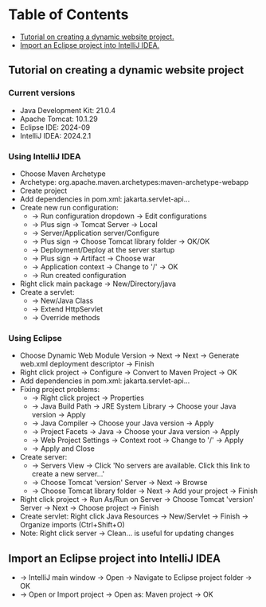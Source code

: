 <div>
    <h1>Table of Contents</h1>
    <ul>
        <li><a href="#tutorial-on-creating-a-dynamic-website-project">Tutorial on creating a dynamic website project.</a></li>
        <li><a href="import-an-eclipse-project-into-intellij-idea">Import an Eclipse project into IntelliJ IDEA.</a></li>
    </ul>
</div>

## Tutorial on creating a dynamic website project

<div>
    <div>
        <h3>Current versions</h3>
        <ul>
            <li>Java Development Kit: 21.0.4</li>
            <li>Apache Tomcat: 10.1.29</li>
            <li>Eclipse IDE: 2024-09</li>
            <li>IntelliJ IDEA: 2024.2.1</li>
        </ul>
    </div>
    <div>
        <h3>Using IntelliJ IDEA</h3>
        <ul>
            <li>Choose Maven Archetype</li>
            <li>Archetype: org.apache.maven.archetypes:maven-archetype-webapp</li>
            <li>Create project</li>
            <li>Add dependencies in pom.xml: jakarta.servlet-api...</li>
            <li>
                Create new run configuration:
                <ul>
                    <li>-> Run configuration dropdown -> Edit configurations</li>
                    <li>-> Plus sign -> Tomcat Server -> Local</li>
                    <li>-> Server/Application server/Configure</li>
                    <li>-> Plus sign -> Choose Tomcat library folder -> OK/OK</li>
                    <li>-> Deployment/Deploy at the server startup</li>
                    <li>-> Plus sign -> Artifact -> Choose war</li>
                    <li>-> Application context -> Change to '/' -> OK</li>
                    <li>-> Run created configuration</li>
                </ul>
            </li>
            <li>Right click main package -> New/Directory/java</li>
            <li>
                Create a servlet:
                <ul>
                    <li>-> New/Java Class</li>
                    <li>-> Extend HttpServlet</li>
                    <li>-> Override methods</li>
                </ul>
            </li>
        </ul>
    </div>
    <div>
        <h3>Using Eclipse</h3>
        <ul>
            <li>Choose Dynamic Web Module Version -> Next -> Next -> Generate web.xml deployment descriptor -> Finish</li>
            <li>Right click project -> Configure -> Convert to Maven Project -> OK</li>
            <li>Add dependencies in pom.xml: jakarta.servlet-api...</li>
            <li>
                Fixing project problems:
                <ul>
                    <li>-> Right click project -> Properties</li>
                    <li>-> Java Build Path -> JRE System Library -> Choose your Java version -> Apply</li>
                    <li>-> Java Compiler -> Choose your Java version -> Apply</li>
                    <li>-> Project Facets -> Java -> Choose your Java version -> Apply</li>
                    <li>-> Web Project Settings -> Context root -> Change to '/' -> Apply</li>
                    <li>-> Apply and Close</li>
                </ul>
            </li>
            <li>
                Create server:
                <ul>
                    <li>-> Servers View -> Click 'No servers are available. Click this link to create a new server...'</li>
                    <li>-> Choose Tomcat 'version' Server -> Next -> Browse</li>
                    <li>-> Choose Tomcat library folder -> Next -> Add your project -> Finish</li>
                </ul>
            </li>
            <li>Right click project -> Run As/Run on Server -> Choose Tomcat 'version' Server -> Next -> Choose project -> Finish</li>
            <li>Create servlet: Right click Java Resources -> New/Servlet -> Finish -> Organize imports (Ctrl+Shift+O)</li>
            <li>Note: Right click server -> Clean... is useful for updating changes</li>
        </ul>
    </div>
</div>

## Import an Eclipse project into IntelliJ IDEA
    
<div>
    <div>
        <ul>
            <li>-> IntelliJ main window -> Open -> Navigate to Eclipse project folder -> OK</li>
            <li>-> Open or Import project -> Open as: Maven project -> OK</li>
        </ul>
    </div>
</div>
